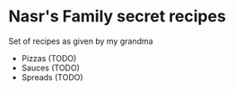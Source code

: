 # Nasr's Family secret recipes

Set of recipes as given by my grandma

- Pizzas (TODO)
- Sauces (TODO)
- Spreads (TODO)
